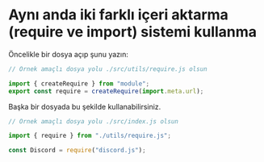 # Aynı anda iki farklı içeri aktarma (require ve import) sistemi kullanma

Öncelikle bir dosya açıp şunu yazın:

```js
// Örnek amaçlı dosya yolu ./src/utils/require.js olsun

import { createRequire } from "module";
export const require = createRequire(import.meta.url);
```

Başka bir dosyada bu şekilde kullanabilirsiniz.

```js
// Örnek amaçlı dosya yolu ./src/index.js olsun

import { require } from "./utils/require.js";

const Discord = require("discord.js");
```

